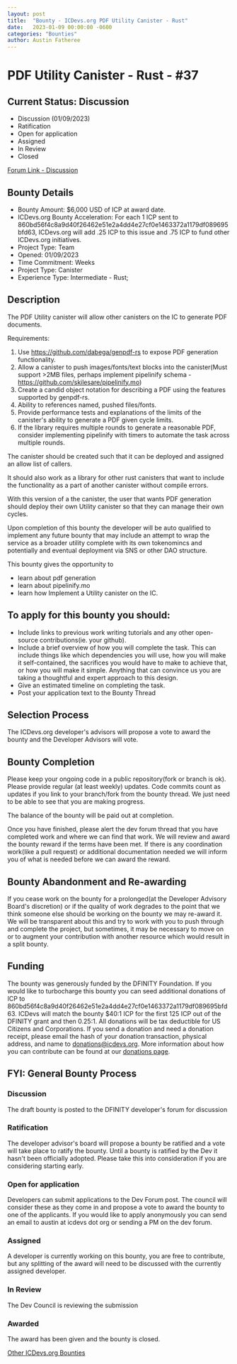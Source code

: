 ```yaml
---
layout: post
title:  "Bounty - ICDevs.org PDF Utility Canister - Rust"
date:   2023-01-09 00:00:00 -0600
categories: "Bounties"
author: Austin Fatheree
---
```


# PDF Utility Canister - Rust - #37

## Current Status: Discussion

* Discussion (01/09/2023)
* Ratification 
* Open for application
* Assigned 
* In Review 
* Closed 

[Forum Link - Discussion]()

## Bounty Details

* Bounty Amount: $6,000 USD of ICP at award date.
* ICDevs.org Bounty Acceleration: For each 1 ICP sent to 860bd56f4c8a9d40f26462e51e2a4dd4e27cf0e1463372a1179df089695bfd63, ICDevs.org will add  .25 ICP to this issue and .75 ICP to fund other ICDevs.org initiatives.
* Project Type: Team
* Opened: 01/09/2023
* Time Commitment: Weeks
* Project Type: Canister
* Experience Type: Intermediate - Rust;

## Description

The PDF Utility canister will allow other canisters on the IC to generate PDF documents.

Requirements:

1. Use https://github.com/dabega/genpdf-rs to expose PDF generation functionality.
2. Allow a canister to push images/fonts/text blocks into the canister(Must support >2MB files, perhaps implement pipelinify schema - https://github.com/skilesare/pipelinify.mo)
3. Create a candid object notation for describing a PDF using the features supported by genpdf-rs.
4. Ability to references named, pushed files/fonts.
5. Provide performance tests and explanations of the limits of the canister's ability to generate a PDF given cycle limits.
6. If the library requires multiple rounds to generate a reasonable PDF, consider implementing pipelinify with timers to automate the task across multiple rounds.

The canister should be created such that it can be deployed and assigned an allow list of callers.

It should also work as a library for other rust canisters that want to include the functionality as a part of another canister without compile errors.

With this version of a the canister, the user that wants PDF generation should deploy their own Utility canister so that they can manage their own cycles. 

Upon completion of this bounty the developer will be auto qualified to implement any future bounty that may include an attempt to wrap the service as a broader utility complete with its own tokenomincs and potentially and eventual deployment via SNS or other DAO structure.


This bounty gives the opportunity to

* learn about pdf generation
* learn about pipelinify.mo
* learn how Implement a Utility canister on the IC.

## To apply for this bounty you should:

* Include links to previous work writing tutorials and any other open-source contributions(ie. your github).
* Include a brief overview of how you will complete the task. This can include things like which dependencies you will use, how you will make it self-contained, the sacrifices you would have to make to achieve that, or how you will make it simple. Anything that can convince us you are taking a thoughtful and expert approach to this design.
* Give an estimated timeline on completing the task.
* Post your application text to the Bounty Thread

## Selection Process

The ICDevs.org developer's advisors will propose a vote to award the bounty and the Developer Advisors will vote.

## Bounty Completion

Please keep your ongoing code in a public repository(fork or branch is ok). Please provide regular (at least weekly) updates.  Code commits count as updates if you link to your branch/fork from the bounty thread.  We just need to be able to see that you are making progress.

The balance of the bounty will be paid out at completion.

Once you have finished, please alert the dev forum thread that you have completed work and where we can find that work.  We will review and award the bounty reward if the terms have been met.  If there is any coordination work(like a pull request) or additional documentation needed we will inform you of what is needed before we can award the reward.

## Bounty Abandonment and Re-awarding

If you cease work on the bounty for a prolonged(at the Developer Advisory Board's discretion) or if the quality of work degrades to the point that we think someone else should be working on the bounty we may re-award it.  We will be transparent about this and try to work with you to push through and complete the project, but sometimes, it may be necessary to move on or to augment your contribution with another resource which would result in a split bounty.

## Funding

The bounty was generously funded by the DFINITY Foundation. If you would like to turbocharge this bounty you can seed additional donations of ICP to 860bd56f4c8a9d40f26462e51e2a4dd4e27cf0e1463372a1179df089695bfd63.  ICDevs will match the bounty $40:1 ICP for the first 125 ICP out of the DFINITY grant and then 0.25:1.  All donations will be tax deductible for US Citizens and Corporations.  If you send a donation and need a donation receipt, please email the hash of your donation transaction, physical address, and name to donations@icdevs.org.  More information about how you can contribute can be found at our [donations page](https://icdevs.org/donations.html).


## FYI: General Bounty Process

### Discussion

The draft bounty is posted to the DFINITY developer's forum for discussion

### Ratification

The developer advisor's board will propose a bounty be ratified and a vote will take place to ratify the bounty.  Until a bounty is ratified by the Dev it hasn't been officially adopted. Please take this into consideration if you are considering starting early.

### Open for application

Developers can submit applications to the Dev Forum post.  The council will consider these as they come in and propose a vote to award the bounty to one of the applicants.  If you would like to apply anonymously you can send an email to austin at icdevs dot org or sending a PM on the dev forum.

### Assigned

A developer is currently working on this bounty, you are free to contribute, but any splitting of the award will need to be discussed with the currently assigned developer.

### In Review

The Dev Council is reviewing the submission

### Awarded

The award has been given and the bounty is closed.



[Other ICDevs.org Bounties](https://icdevs.org/bounties.html)

